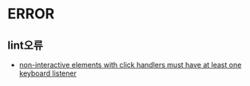 # ERROR

## lint오류
- [non-interactive elements with click handlers must have at least one keyboard listener](./non-interactive%20elements%20with%20click%20handlers%20must%20have%20at%20least%20one%20keyboard%20listener.md)
